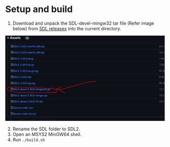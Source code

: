 # Setup and build

1. Download and unpack the SDL-devel-mingw32 tar file (Refer image below) from [SDL releases](https://github.com/libsdl-org/SDL/releases) into the current directory.

![alt text](assets/SDL2_download_image.png)

2. Rename the SDL folder to SDL2.
3. Open an MSYS2 MinGW64 shell.
4. Run `./build.sh`
